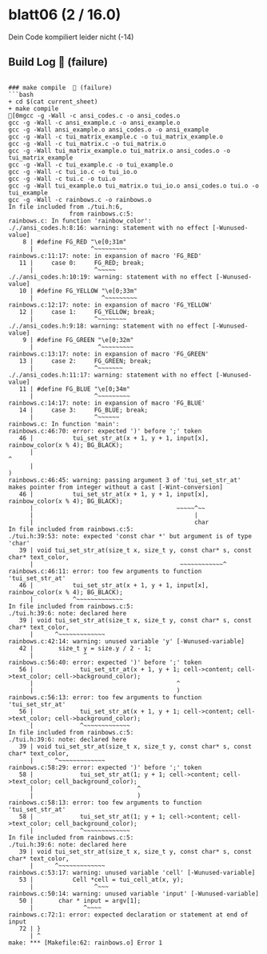 # blatt06 (2 / 16.0)


Dein Code kompiliert leider nicht (-14)
## Build Log  🔴 (failure)

```

### make compile  🔴 (failure)
```bash
+ cd $(cat current_sheet)
+ make compile
[0mgcc -g -Wall -c ansi_codes.c -o ansi_codes.o
gcc -g -Wall -c ansi_example.c -o ansi_example.o
gcc -g -Wall ansi_example.o ansi_codes.o -o ansi_example
gcc -g -Wall -c tui_matrix_example.c -o tui_matrix_example.o
gcc -g -Wall -c tui_matrix.c -o tui_matrix.o
gcc -g -Wall tui_matrix_example.o tui_matrix.o ansi_codes.o -o tui_matrix_example
gcc -g -Wall -c tui_example.c -o tui_example.o
gcc -g -Wall -c tui_io.c -o tui_io.o
gcc -g -Wall -c tui.c -o tui.o
gcc -g -Wall tui_example.o tui_matrix.o tui_io.o ansi_codes.o tui.o -o tui_example
gcc -g -Wall -c rainbows.c -o rainbows.o
In file included from ./tui.h:6,
                 from rainbows.c:5:
rainbows.c: In function 'rainbow_color':
././ansi_codes.h:8:16: warning: statement with no effect [-Wunused-value]
    8 | #define FG_RED "\e[0;31m"
      |                ^~~~~~~~~~
rainbows.c:11:17: note: in expansion of macro 'FG_RED'
   11 |     case 0:     FG_RED; break;
      |                 ^~~~~~
././ansi_codes.h:10:19: warning: statement with no effect [-Wunused-value]
   10 | #define FG_YELLOW "\e[0;33m"
      |                   ^~~~~~~~~~
rainbows.c:12:17: note: in expansion of macro 'FG_YELLOW'
   12 |     case 1:     FG_YELLOW; break;
      |                 ^~~~~~~~~
././ansi_codes.h:9:18: warning: statement with no effect [-Wunused-value]
    9 | #define FG_GREEN "\e[0;32m"
      |                  ^~~~~~~~~~
rainbows.c:13:17: note: in expansion of macro 'FG_GREEN'
   13 |     case 2:     FG_GREEN; break;
      |                 ^~~~~~~~
././ansi_codes.h:11:17: warning: statement with no effect [-Wunused-value]
   11 | #define FG_BLUE "\e[0;34m"
      |                 ^~~~~~~~~~
rainbows.c:14:17: note: in expansion of macro 'FG_BLUE'
   14 |     case 3:     FG_BLUE; break;
      |                 ^~~~~~~
rainbows.c: In function 'main':
rainbows.c:46:70: error: expected ')' before ';' token
   46 |           tui_set_str_at(x + 1, y + 1, input[x], rainbow_color(x % 4); BG_BLACK);
      |                                                                      ^
      |                                                                      )
rainbows.c:46:45: warning: passing argument 3 of 'tui_set_str_at' makes pointer from integer without a cast [-Wint-conversion]
   46 |           tui_set_str_at(x + 1, y + 1, input[x], rainbow_color(x % 4); BG_BLACK);
      |                                        ~~~~~^~~
      |                                             |
      |                                             char
In file included from rainbows.c:5:
./tui.h:39:53: note: expected 'const char *' but argument is of type 'char'
   39 | void tui_set_str_at(size_t x, size_t y, const char* s, const char* text_color,
      |                                         ~~~~~~~~~~~~^
rainbows.c:46:11: error: too few arguments to function 'tui_set_str_at'
   46 |           tui_set_str_at(x + 1, y + 1, input[x], rainbow_color(x % 4); BG_BLACK);
      |           ^~~~~~~~~~~~~~
In file included from rainbows.c:5:
./tui.h:39:6: note: declared here
   39 | void tui_set_str_at(size_t x, size_t y, const char* s, const char* text_color,
      |      ^~~~~~~~~~~~~~
rainbows.c:42:14: warning: unused variable 'y' [-Wunused-variable]
   42 |       size_t y = size.y / 2 - 1;
      |              ^
rainbows.c:56:40: error: expected ')' before ';' token
   56 |             tui_set_str_at(x + 1, y + 1; cell->content; cell->text_color; cell->background_color);
      |                                        ^
      |                                        )
rainbows.c:56:13: error: too few arguments to function 'tui_set_str_at'
   56 |             tui_set_str_at(x + 1, y + 1; cell->content; cell->text_color; cell->background_color);
      |             ^~~~~~~~~~~~~~
In file included from rainbows.c:5:
./tui.h:39:6: note: declared here
   39 | void tui_set_str_at(size_t x, size_t y, const char* s, const char* text_color,
      |      ^~~~~~~~~~~~~~
rainbows.c:58:29: error: expected ')' before ';' token
   58 |             tui_set_str_at(1; y + 1; cell->content; cell->text_color; cell_background_color);
      |                             ^
      |                             )
rainbows.c:58:13: error: too few arguments to function 'tui_set_str_at'
   58 |             tui_set_str_at(1; y + 1; cell->content; cell->text_color; cell_background_color);
      |             ^~~~~~~~~~~~~~
In file included from rainbows.c:5:
./tui.h:39:6: note: declared here
   39 | void tui_set_str_at(size_t x, size_t y, const char* s, const char* text_color,
      |      ^~~~~~~~~~~~~~
rainbows.c:53:17: warning: unused variable 'cell' [-Wunused-variable]
   53 |           Cell *cell = tui_cell_at(x, y);
      |                 ^~~~
rainbows.c:50:14: warning: unused variable 'input' [-Wunused-variable]
   50 |       char * input = argv[1];
      |              ^~~~~
rainbows.c:72:1: error: expected declaration or statement at end of input
   72 | }
      | ^
make: *** [Makefile:62: rainbows.o] Error 1

```

